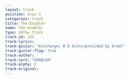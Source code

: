 ```yaml
---
layout: track
position: atoz-3
categories: track
title: The Enabler
name: the-enabler
type: ahfow_track
track-id: 115
track-lyrics: 
track-guitar: "A\nchange: B D A\n\n(provided by brad)"
track-guitar-flag: true
track-author: 
track-sort: "ENABLER"
track-alpha: E
track-original: 
---
```

